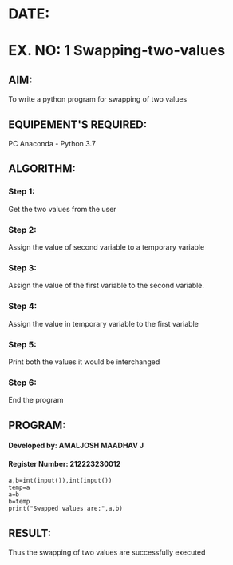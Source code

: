 # DATE: 
# EX. NO: 1 Swapping-two-values
## AIM:
To write a python program for swapping of two values
## EQUIPEMENT'S REQUIRED: 
PC
Anaconda - Python 3.7
## ALGORITHM: 
### Step 1:
Get the two values from the user
### Step 2: 
Assign the value of second variable to a temporary variable 
### Step 3: 
Assign the value of the first variable to the second variable.
### Step 4:  
Assign the value in temporary variable to the first variable
### Step 5: 
Print both the values it would be interchanged
### Step 6: 
End the program
## PROGRAM:

#### Developed by: AMALJOSH MAADHAV J
#### Register Number: 212223230012

```
a,b=int(input()),int(input())
temp=a
a=b
b=temp
print("Swapped values are:",a,b)
```


## RESULT:
Thus the swapping of two values are successfully executed



